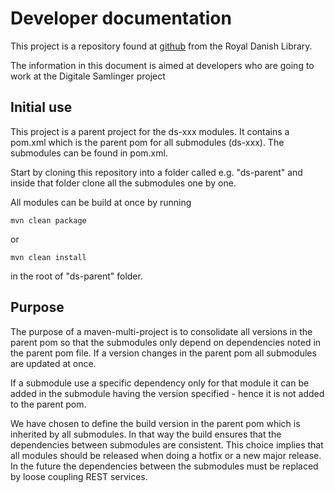 # Developer documentation

This project is a repository found at [github](https://github.com/kb-dk/ds-parent)
from the Royal Danish Library.

The information in this document is aimed at developers who are going to work at the Digitale Samlinger project


## Initial use

This project is a parent project for the ds-xxx modules.
It contains a pom.xml which is the parent pom for all submodules (ds-xxx).
The submodules can be found in pom.xml.

Start by cloning this repository into a folder called e.g. "ds-parent"
and inside that folder clone all the submodules one by one.

All modules can be build at once by running 

```
mvn clean package
```
or 
```
mvn clean install
```
in the root of "ds-parent" folder.

## Purpose

The purpose of a maven-multi-project is to consolidate all versions in the parent pom
so that the submodules only depend on dependencies noted in the parent pom file.
If a version changes in the parent pom all submodules are updated at once.

If a submodule use a specific dependency only for that module it can be added in the submodule
having the version specified - hence it is not added to the parent pom.

We have chosen to define the build version in the parent pom which is inherited by all submodules.
In that way the build ensures that the dependencies between submodules are consistent.
This choice implies that all modules should be released when doing a hotfix or a new major release.
In the future the dependencies between the submodules must be replaced by loose coupling REST services.